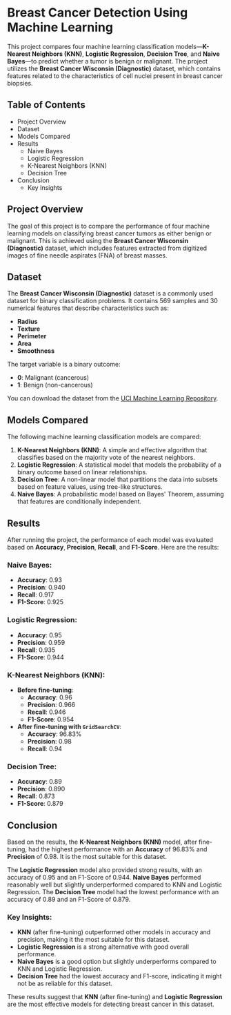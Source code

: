 # Breast Cancer Detection Using Machine Learning

This project compares four machine learning classification models—**K-Nearest Neighbors (KNN)**, **Logistic Regression**, **Decision Tree**, and **Naive Bayes**—to predict whether a tumor is benign or malignant. The project utilizes the **Breast Cancer Wisconsin (Diagnostic)** dataset, which contains features related to the characteristics of cell nuclei present in breast cancer biopsies.

## Table of Contents
- Project Overview
- Dataset
- Models Compared
- Results
  - Naive Bayes
  - Logistic Regression
  - K-Nearest Neighbors (KNN)
  - Decision Tree
- Conclusion
  - Key Insights

## Project Overview
The goal of this project is to compare the performance of four machine learning models on classifying breast cancer tumors as either benign or malignant. This is achieved using the **Breast Cancer Wisconsin (Diagnostic)** dataset, which includes features extracted from digitized images of fine needle aspirates (FNA) of breast masses.

## Dataset
The **Breast Cancer Wisconsin (Diagnostic)** dataset is a commonly used dataset for binary classification problems. It contains 569 samples and 30 numerical features that describe characteristics such as:
- **Radius**
- **Texture**
- **Perimeter**
- **Area**
- **Smoothness**

The target variable is a binary outcome:
- **0**: Malignant (cancerous)
- **1**: Benign (non-cancerous)


You can download the dataset from the [UCI Machine Learning Repository](https://archive.ics.uci.edu/ml/datasets/Breast+Cancer+Wisconsin+%28Diagnostic%29).

## Models Compared
The following machine learning classification models are compared:
1. **K-Nearest Neighbors (KNN)**: A simple and effective algorithm that classifies based on the majority vote of the nearest neighbors.
2. **Logistic Regression**: A statistical model that models the probability of a binary outcome based on linear relationships.
3. **Decision Tree**: A non-linear model that partitions the data into subsets based on feature values, using tree-like structures.
4. **Naive Bayes**: A probabilistic model based on Bayes' Theorem, assuming that features are conditionally independent.

## Results
After running the project, the performance of each model was evaluated based on **Accuracy**, **Precision**, **Recall**, and **F1-Score**. Here are the results:

### Naive Bayes:
- **Accuracy**: 0.93
- **Precision**: 0.940
- **Recall**: 0.917
- **F1-Score**: 0.925

### Logistic Regression:
- **Accuracy**: 0.95
- **Precision**: 0.959
- **Recall**: 0.935
- **F1-Score**: 0.944

### K-Nearest Neighbors (KNN):
- **Before fine-tuning**:
  - **Accuracy**: 0.96
  - **Precision**: 0.966
  - **Recall**: 0.946
  - **F1-Score**: 0.954
- **After fine-tuning with `GridSearchCV`**:
  - **Accuracy**: 96.83%
  - **Precision**: 0.98
  - **Recall**: 0.94

### Decision Tree:
- **Accuracy**: 0.89
- **Precision**: 0.890
- **Recall**: 0.873
- **F1-Score**: 0.879

## Conclusion
Based on the results, the **K-Nearest Neighbors (KNN)** model, after fine-tuning, had the highest performance with an **Accuracy** of 96.83% and **Precision** of 0.98. It is the most suitable for this dataset.

The **Logistic Regression** model also provided strong results, with an accuracy of 0.95 and an F1-Score of 0.944. **Naive Bayes** performed reasonably well but slightly underperformed compared to KNN and Logistic Regression. The **Decision Tree** model had the lowest performance with an accuracy of 0.89 and an F1-Score of 0.879.

### Key Insights:
- **KNN** (after fine-tuning) outperformed other models in accuracy and precision, making it the most suitable for this dataset.
- **Logistic Regression** is a strong alternative with good overall performance.
- **Naive Bayes** is a good option but slightly underperforms compared to KNN and Logistic Regression.
- **Decision Tree** had the lowest accuracy and F1-score, indicating it might not be as reliable for this dataset.

These results suggest that **KNN** (after fine-tuning) and **Logistic Regression** are the most effective models for detecting breast cancer in this dataset.
